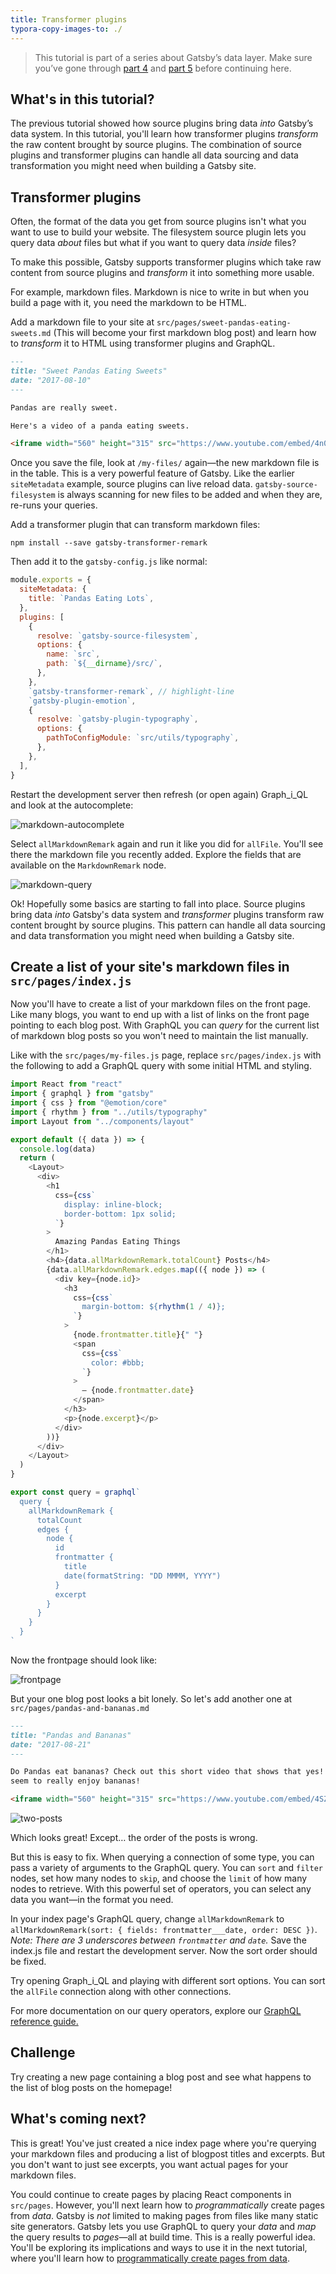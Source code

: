 ```yaml
---
title: Transformer plugins
typora-copy-images-to: ./
---
```


> This tutorial is part of a series about Gatsby’s data layer. Make sure you’ve gone through [part 4](/tutorial/part-four/) and [part 5](/tutorial/part-five/) before continuing here.

## What's in this tutorial?

The previous tutorial showed how source plugins bring data _into_ Gatsby’s data system. In this tutorial, you'll learn how transformer plugins _transform_ the raw content brought by source plugins. The combination of source plugins and transformer plugins can handle all data sourcing and data transformation you might need when building a Gatsby site.

## Transformer plugins

Often, the format of the data you get from source plugins isn't what you want to
use to build your website. The filesystem source plugin lets you query data
_about_ files but what if you want to query data _inside_ files?

To make this possible, Gatsby supports transformer plugins which take raw
content from source plugins and _transform_ it into something more usable.

For example, markdown files. Markdown is nice to write in but when you build a
page with it, you need the markdown to be HTML.

Add a markdown file to your site at
`src/pages/sweet-pandas-eating-sweets.md` (This will become your first markdown
blog post) and learn how to _transform_ it to HTML using transformer plugins and
GraphQL.

```markdown:title=src/pages/sweet-pandas-eating-sweets.md
---
title: "Sweet Pandas Eating Sweets"
date: "2017-08-10"
---

Pandas are really sweet.

Here's a video of a panda eating sweets.

<iframe width="560" height="315" src="https://www.youtube.com/embed/4n0xNbfJLR8" frameborder="0" allowfullscreen></iframe>
```

Once you save the file, look at `/my-files/` again—the new markdown file is in
the table. This is a very powerful feature of Gatsby. Like the earlier
`siteMetadata` example, source plugins can live reload data.
`gatsby-source-filesystem` is always scanning for new files to be added and when
they are, re-runs your queries.

Add a transformer plugin that can transform markdown files:

```shell
npm install --save gatsby-transformer-remark
```

Then add it to the `gatsby-config.js` like normal:

```javascript:title=gatsby-config.js
module.exports = {
  siteMetadata: {
    title: `Pandas Eating Lots`,
  },
  plugins: [
    {
      resolve: `gatsby-source-filesystem`,
      options: {
        name: `src`,
        path: `${__dirname}/src/`,
      },
    },
    `gatsby-transformer-remark`, // highlight-line
    `gatsby-plugin-emotion`,
    {
      resolve: `gatsby-plugin-typography`,
      options: {
        pathToConfigModule: `src/utils/typography`,
      },
    },
  ],
}
```

Restart the development server then refresh (or open again) Graph_i_QL and look
at the autocomplete:

![markdown-autocomplete](markdown-autocomplete.png)

Select `allMarkdownRemark` again and run it like you did for `allFile`. You'll
see there the markdown file you recently added. Explore the fields that are
available on the `MarkdownRemark` node.

![markdown-query](markdown-query.png)

Ok! Hopefully some basics are starting to fall into place. Source plugins bring
data _into_ Gatsby's data system and _transformer_ plugins transform raw content
brought by source plugins. This pattern can handle all data sourcing and
data transformation you might need when building a Gatsby site.

## Create a list of your site's markdown files in `src/pages/index.js`

Now you'll have to create a list of your markdown files on the front page. Like many
blogs, you want to end up with a list of links on the front page pointing to each
blog post. With GraphQL you can _query_ for the current list of markdown blog
posts so you won't need to maintain the list manually.

Like with the `src/pages/my-files.js` page, replace `src/pages/index.js` with
the following to add a GraphQL query with some initial HTML and styling.

```jsx:title=src/pages/index.js
import React from "react"
import { graphql } from "gatsby"
import { css } from "@emotion/core"
import { rhythm } from "../utils/typography"
import Layout from "../components/layout"

export default ({ data }) => {
  console.log(data)
  return (
    <Layout>
      <div>
        <h1
          css={css`
            display: inline-block;
            border-bottom: 1px solid;
          `}
        >
          Amazing Pandas Eating Things
        </h1>
        <h4>{data.allMarkdownRemark.totalCount} Posts</h4>
        {data.allMarkdownRemark.edges.map(({ node }) => (
          <div key={node.id}>
            <h3
              css={css`
                margin-bottom: ${rhythm(1 / 4)};
              `}
            >
              {node.frontmatter.title}{" "}
              <span
                css={css`
                  color: #bbb;
                `}
              >
                — {node.frontmatter.date}
              </span>
            </h3>
            <p>{node.excerpt}</p>
          </div>
        ))}
      </div>
    </Layout>
  )
}

export const query = graphql`
  query {
    allMarkdownRemark {
      totalCount
      edges {
        node {
          id
          frontmatter {
            title
            date(formatString: "DD MMMM, YYYY")
          }
          excerpt
        }
      }
    }
  }
`
```

Now the frontpage should look like:

![frontpage](frontpage.png)

But your one blog post looks a bit lonely. So let's add another one at
`src/pages/pandas-and-bananas.md`

```markdown:title=src/pages/pandas-and-bananas.md
---
title: "Pandas and Bananas"
date: "2017-08-21"
---

Do Pandas eat bananas? Check out this short video that shows that yes! pandas do
seem to really enjoy bananas!

<iframe width="560" height="315" src="https://www.youtube.com/embed/4SZl1r2O_bY" frameborder="0" allowfullscreen></iframe>
```

![two-posts](two-posts.png)

Which looks great! Except… the order of the posts is wrong.

But this is easy to fix. When querying a connection of some type, you can pass a
variety of arguments to the GraphQL query. You can `sort` and `filter` nodes, set how
many nodes to `skip`, and choose the `limit` of how many nodes to retrieve. With
this powerful set of operators, you can select any data you want—in the format you
need.

In your index page's GraphQL query, change `allMarkdownRemark` to
`allMarkdownRemark(sort: { fields: frontmatter___date, order: DESC })`. _Note: There are 3 underscores between `frontmatter` and `date`._ Save the index.js file and restart the development server. Now the sort order should be fixed.

Try opening Graph_i_QL and playing with different sort options. You can sort the
`allFile` connection along with other connections.

For more documentation on our query operators, explore our [GraphQL reference guide.](/docs/graphql-reference/)

## Challenge

Try creating a new page containing a blog post and see what happens to the list of blog posts on the homepage!

## What's coming next?

This is great! You've just created a nice index page where you're querying your markdown
files and producing a list of blogpost titles and excerpts. But you don't want to just see excerpts, you want actual pages for your markdown files.

You could continue to create pages by placing React components in `src/pages`. However, you'll
next learn how to _programmatically_ create pages from _data_. Gatsby is _not_
limited to making pages from files like many static site generators. Gatsby lets
you use GraphQL to query your _data_ and _map_ the query results to _pages_—all at build
time. This is a really powerful idea. You'll be exploring its implications and
ways to use it in the next tutorial, where you'll learn how to [programmatically create pages from data](/tutorial/part-seven/).
